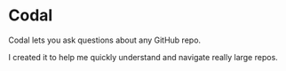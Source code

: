 # Codal

Codal lets you ask questions about any GitHub repo.

I created it to help me quickly understand and navigate really large repos.